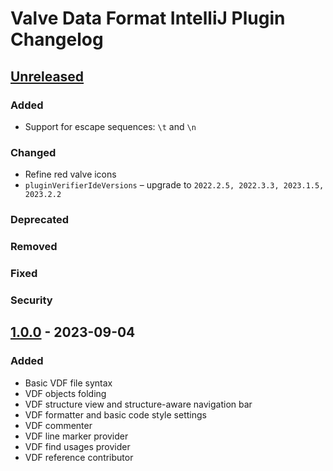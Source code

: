<!-- Keep a Changelog guide -> https://keepachangelog.com -->

# Valve Data Format IntelliJ Plugin Changelog

## [Unreleased]

### Added

- Support for escape sequences: `\t` and `\n`

### Changed

- Refine red valve icons
- `pluginVerifierIdeVersions` – upgrade to `2022.2.5, 2022.3.3, 2023.1.5, 2023.2.2`

### Deprecated

### Removed

### Fixed

### Security

## [1.0.0] - 2023-09-04

### Added

- Basic VDF file syntax
- VDF objects folding
- VDF structure view and structure-aware navigation bar
- VDF formatter and basic code style settings
- VDF commenter
- VDF line marker provider
- VDF find usages provider 
- VDF reference contributor

[Unreleased]: https://github.com/sczerwinski/valve-data-format-intellij-plugin/compare/v1.0.0...main
[1.0.0]: https://github.com/sczerwinski/valve-data-format-intellij-plugin/releases/tag/v1.0.0
